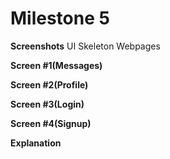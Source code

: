 # Milestone 5

__Screenshots__
UI Skeleton Webpages

__Screen #1(Messages)__

__Screen #2(Profile)__

__Screen #3(Login)__

__Screen #4(Signup)__

__Explanation__
